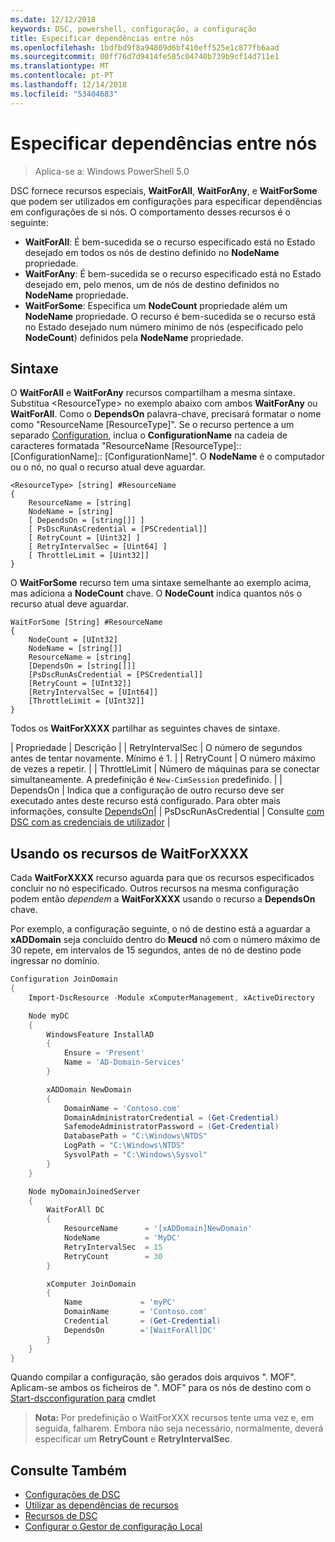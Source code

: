 ```yaml
---
ms.date: 12/12/2018
keywords: DSC, powershell, configuração, a configuração
title: Especificar dependências entre nós
ms.openlocfilehash: 1bdfbd9f8a94809d6bf410eff525e1c877fb6aad
ms.sourcegitcommit: 00ff76d7d9414fe585c04740b739b9cf14d711e1
ms.translationtype: MT
ms.contentlocale: pt-PT
ms.lasthandoff: 12/14/2018
ms.locfileid: "53404683"
---
```

# <a name="specifying-cross-node-dependencies"></a>Especificar dependências entre nós

> Aplica-se a: Windows PowerShell 5.0

DSC fornece recursos especiais, **WaitForAll**, **WaitForAny**, e **WaitForSome** que podem ser utilizados em configurações para especificar dependências em configurações de si nós. O comportamento desses recursos é o seguinte:

- **WaitForAll**: É bem-sucedida se o recurso especificado está no Estado desejado em todos os nós de destino definido no **NodeName** propriedade.
- **WaitForAny**: É bem-sucedida se o recurso especificado está no Estado desejado em, pelo menos, um de nós de destino definidos no **NodeName** propriedade.
- **WaitForSome**: Especifica um **NodeCount** propriedade além um **NodeName** propriedade. O recurso é bem-sucedida se o recurso está no Estado desejado num número mínimo de nós (especificado pelo **NodeCount**) definidos pela **NodeName** propriedade.

## <a name="syntax"></a>Sintaxe

O **WaitForAll** e **WaitForAny** recursos compartilham a mesma sintaxe. Substitua \<ResourceType\> no exemplo abaixo com ambos **WaitForAny** ou **WaitForAll**.
Como o **DependsOn** palavra-chave, precisará formatar o nome como "ResourceName [ResourceType]". Se o recurso pertence a um separado [Configuration](configurations.md), inclua o **ConfigurationName** na cadeia de caracteres formatada "ResourceName [ResourceType]:: [ConfigurationName]:: [ConfigurationName]". O **NodeName** é o computador ou o nó, no qual o recurso atual deve aguardar.

```
<ResourceType> [string] #ResourceName
{
    ResourceName = [string]
    NodeName = [string]
    [ DependsOn = [string[]] ]
    [ PsDscRunAsCredential = [PSCredential]]
    [ RetryCount = [Uint32] ]
    [ RetryIntervalSec = [Uint64] ]
    [ ThrottleLimit = [Uint32]]
}
```

O **WaitForSome** recurso tem uma sintaxe semelhante ao exemplo acima, mas adiciona a **NodeCount** chave. O **NodeCount** indica quantos nós o recurso atual deve aguardar.

```
WaitForSome [String] #ResourceName
{
    NodeCount = [UInt32]
    NodeName = [string[]]
    ResourceName = [string]
    [DependsOn = [string[]]]
    [PsDscRunAsCredential = [PSCredential]]
    [RetryCount = [UInt32]]
    [RetryIntervalSec = [UInt64]]
    [ThrottleLimit = [UInt32]]
}
```

Todos os **WaitForXXXX** partilhar as seguintes chaves de sintaxe.

|  Propriedade |  Descrição | | RetryIntervalSec | O número de segundos antes de tentar novamente. Mínimo é 1. | | RetryCount | O número máximo de vezes a repetir. | | ThrottleLimit | Número de máquinas para se conectar simultaneamente. A predefinição é `New-CimSession` predefinido. | | DependsOn | Indica que a configuração de outro recurso deve ser executado antes deste recurso está configurado. Para obter mais informações, consulte [DependsOn](resource-depends-on.md)| | PsDscRunAsCredential | Consulte [com DSC com as credenciais de utilizador](./runAsUser.md) |


## <a name="using-waitforxxxx-resources"></a>Usando os recursos de WaitForXXXX

Cada **WaitForXXXX** recurso aguarda para que os recursos especificados concluir no nó especificado. Outros recursos na mesma configuração podem então *dependem* a **WaitForXXXX** usando o recurso a **DependsOn** chave.

Por exemplo, a configuração seguinte, o nó de destino está a aguardar a **xADDomain** seja concluído dentro do **Meucd** nó com o número máximo de 30 repete, em intervalos de 15 segundos, antes de nó de destino pode ingressar no domínio.

```powershell
Configuration JoinDomain
{
    Import-DscResource -Module xComputerManagement, xActiveDirectory

    Node myDC
    {
        WindowsFeature InstallAD
        {
            Ensure = 'Present'
            Name = 'AD-Domain-Services'
        }

        xADDomain NewDomain
        {
            DomainName = 'Contoso.com'
            DomainAdministratorCredential = (Get-Credential)
            SafemodeAdministratorPassword = (Get-Credential)
            DatabasePath = "C:\Windows\NTDS"
            LogPath = "C:\Windows\NTDS"
            SysvolPath = "C:\Windows\Sysvol"
        }
    }

    Node myDomainJoinedServer
    {
        WaitForAll DC
        {
            ResourceName      = '[xADDomain]NewDomain'
            NodeName          = 'MyDC'
            RetryIntervalSec  = 15
            RetryCount        = 30
        }

        xComputer JoinDomain
        {
            Name             = 'myPC'
            DomainName       = 'Contoso.com'
            Credential       = (Get-Credential)
            DependsOn        ='[WaitForAll]DC'
        }
    }
}
```

Quando compilar a configuração, são gerados dois arquivos ". MOF". Aplicam-se ambos os ficheiros de ". MOF" para os nós de destino com o [Start-dscconfiguration para](/powershell/module/psdesiredstateconfiguration/start-dscconfiguration) cmdlet

>**Nota:** Por predefinição o WaitForXXX recursos tente uma vez e, em seguida, falharem. Embora não seja necessário, normalmente, deverá especificar um **RetryCount** e **RetryIntervalSec**.

## <a name="see-also"></a>Consulte Também

- [Configurações de DSC](configurations.md)
- [Utilizar as dependências de recursos](resource-depends-on.md)
- [Recursos de DSC](../resources/resources.md)
- [Configurar o Gestor de configuração Local](../managing-nodes/metaConfig.md)
